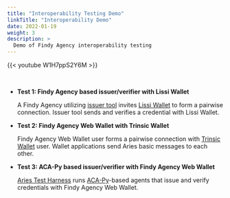 ```yaml
---
title: "Interoperability Testing Demo"
linkTitle: "Interoperability Demo"
date: 2022-01-19
weight: 3
description: >
  Demo of Findy Agency interoperability testing
---
```


{{< youtube W1H7ppS2Y6M >}}

<br>

- **Test 1: Findy Agency based issuer/verifier with Lissi Wallet**

  A Findy Agency utilizing [issuer tool](https://github.com/findy-network/findy-issuer-tool) invites [Lissi Wallet](https://lissi.id) to form a pairwise connection. Issuer tool sends and verifies a credential with Lissi Wallet.

- **Test 2: Findy Agency Web Wallet with Trinsic Wallet**

  Findy Agency Web Wallet user forms a pairwise connection with [Trinsic Wallet](https://trinsic.id/trinsic-wallet/) user. Wallet applications send Aries basic messages to each other.

- **Test 3: ACA-Py based issuer/verifier with Findy Agency Web Wallet**

  [Aries Test Harness](https://github.com/hyperledger/aries-agent-test-harness) runs [ACA-Py](https://github.com/hyperledger/aries-cloudagent-python)-based agents that issue and verify credentials with Findy Agency Web Wallet.

